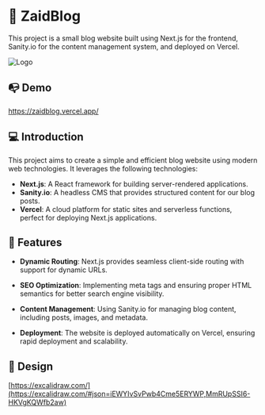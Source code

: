 # 🚀 ZaidBlog

This project is a small blog website built using Next.js for the frontend, Sanity.io for the content management system, and deployed on Vercel.



![Logo](https://a.ltrbxd.com/logos/letterboxd-dots-neg-tight.png)
## 📭 Demo

https://zaidblog.vercel.app/

## 💻 Introduction

This project aims to create a simple and efficient blog website using modern web technologies. It leverages the following technologies:

- **Next.js**: A React framework for building server-rendered applications.
- **Sanity.io**: A headless CMS that provides structured content for our blog posts.
- **Vercel**: A cloud platform for static sites and serverless functions, perfect for deploying Next.js applications.

## 📄 Features

- **Dynamic Routing**: Next.js provides seamless client-side routing with support for dynamic URLs.
- **SEO Optimization**: Implementing meta tags and ensuring proper HTML semantics for better search engine visibility.

- **Content Management**: Using Sanity.io for managing blog content, including posts, images, and metadata.
- **Deployment**: The website is deployed automatically on Vercel, ensuring rapid deployment and scalability.
## 📌 Design

[https://excalidraw.com/](https://excalidraw.com/#json=iEWYIvSvPwb4Cme5ERYWP,MmRUpSSI6-HKVgKQWfb2aw)
